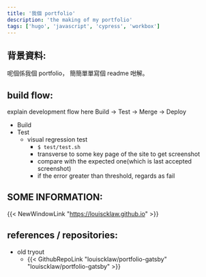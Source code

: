 ```yaml
---
title: '我個 portfolio'
description: 'the making of my portfolio'
tags: ['hugo', 'javascript', 'cypress', 'workbox']
---
```


## <!--more-->

## 背景資料:

呢個係我個 portfolio， 簡簡單單寫個 readme 咁解。

## build flow:

explain development flow here Build -> Test -> Merge -> Deploy

- Build
- Test
  - visual regression test
    - `$ test/test.sh`
    - transverse to some key page of the site to get screenshot
    - compare with the expected one(which is last accepted screenshot)
    - if the error greater than threshold, regards as fail

## SOME INFORMATION:

{{< NewWindowLink "https://louiscklaw.github.io" >}}

## references / repositories:


- old tryout
  - {{< GithubRepoLink "louiscklaw/portfolio-gatsby"  "louiscklaw/portfolio-gatsby" >}}
